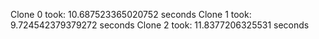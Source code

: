 Clone 0 took: 10.687523365020752 seconds
Clone 1 took: 9.724542379379272 seconds
Clone 2 took: 11.8377206325531 seconds